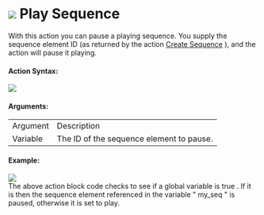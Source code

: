 #  ![](https://gms.magecorn.com/Manual/assets/Images/Scripting_Reference/Drag_And_Drop/Reference/Sequences/i_sequence_pause.png) Play Sequence

With this action you can pause a playing sequence. You supply the
sequence element ID (as returned by the action [Create
Sequence](Create_Sequence_Element) ), and the action will pause it
playing.

#### Action Syntax:

  
![](https://gms.magecorn.com/Manual/assets/Images/Scripting_Reference/Drag_And_Drop/Reference/Sequences/a_sequence_pause.png)  

#### Arguments:

|          |                                          |
|----------|------------------------------------------|
| Argument | Description                              |
| Variable | The ID of the sequence element to pause. |

#### Example:

  
![](https://gms.magecorn.com/Manual/assets/Images/Scripting_Reference/Drag_And_Drop/Reference/Sequences/e_sequence_play.png)  
The above action block code checks to see if a global variable is true .
If it is then the sequence element referenced in the variable " my_seq "
is paused, otherwise it is set to play.
